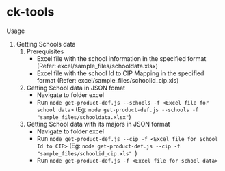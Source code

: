 # ck-tools

Usage

1. Getting Schools data
    1. Prerequisites 
        - Excel file with the school information in the specified format (Refer: excel/sample_files/schooldata.xlsx)
        - Excel file with the school Id to CIP Mapping in the specified format (Refer: excel/sample_files/schoolid_cip.xls)
    2. Getting School data in JSON fomat
        - Navigate to folder excel
        - Run `node get-product-def.js --schools -f <Excel file for school data>` (Eg: `node get-product-def.js --schools -f "sample_files/schooldata.xlsx"`)
    3. Getting School data with its majors in JSON format
        - Navigate to folder excel
        - Run `node get-product-def.js --cip -f <Excel file for School Id to CIP>` (Eg: `node get-product-def.js --cip -f "sample_files/schoolid_cip.xls" `)
        - Run `node get-product-def.js -f <Excel file for school data>`
  
    
